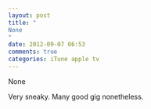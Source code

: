 ```yaml
---
layout: post
title: "
None
"
date: 2012-09-07 06:53
comments: true
categories: iTune apple tv
---
```


None


Very sneaky. Many good gig nonetheless.

